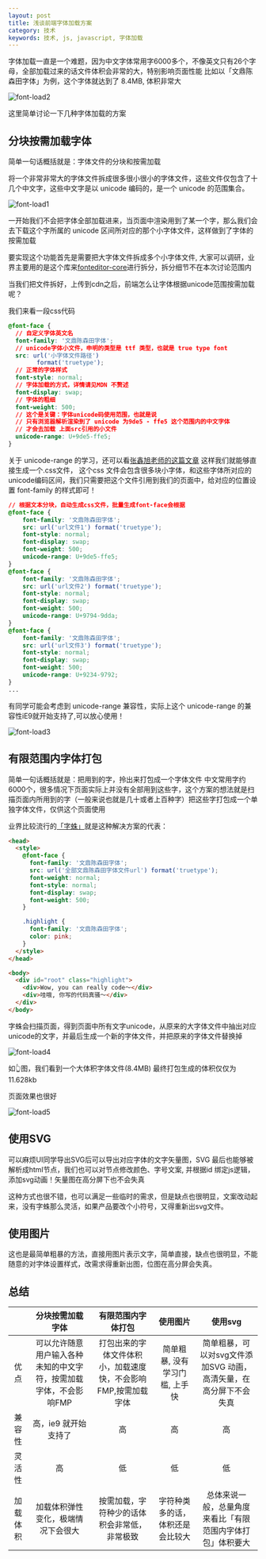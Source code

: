 ```yaml
---
layout: post
title: 浅谈前端字体加载方案
category: 技术
keywords: 技术, js, javascript, 字体加载
---
```


字体加载一直是一个难题，因为中文字体常用字6000多个，不像英文只有26个字母，全部加载过来的话文件体积会非常的大，特别影响页面性能
比如以「文鼎陈森田字体」为例，这个字体就达到了 8.4MB, 体积非常大

![font-load2](/assets/img/font-load2.png)

这里简单讨论一下几种字体加载的方案

## 分块按需加载字体

简单一句话概括就是：字体文件的分块和按需加载

将一个非常非常大的字体文件拆成很多很小很小的字体文件，这些文件仅包含了十几个中文字，这些中文字是以 unicode 编码的，是一个 unicode 的范围集合。

![font-load1](/assets/img/font-load1.png)

一开始我们不会把字体全部加载进来，当页面中渲染用到了某一个字，那么我们会去下载这个字所属的 unicode 区间所对应的那个小字体文件，这样做到了字体的按需加载

要实现这个功能首先是需要把大字体文件拆成多个小字体文件, 大家可以调研，业界主要用的是这个库来[fonteditor-core](https://www.npmjs.com/package/fonteditor-core)进行拆分，拆分细节不在本次讨论范围内

当我们把文件拆好，上传到cdn之后，前端怎么让字体根据unicode范围按需加载呢？

我们来看一段css代码

```css
@font-face {
  // 自定义字体英文名
  font-family: '文鼎陈森田字体';
  // unicode字体小文件，申明的类型是 ttf 类型，也就是 true type font
  src: url('小字体文件路径')
        format('truetype');
  // 正常的字体样式
  font-style: normal;
  // 字体加载的方式，详情请见MDN 不赘述
  font-display: swap;
  // 字体的粗细
  font-weight: 500;
  // 这个是关键：字体unicode码使用范围，也就是说
  // 只有浏览器解析渲染到了 unicode 为9de5 - ffe5 这个范围内的中文字体
  // 才会去加载 上面src引用的小文件
  unicode-range: U+9de5-ffe5;
}
```

关于 unicode-range 的学习，还可以看[张鑫旭老师的这篇文章](https://www.zhangxinxu.com/wordpress/2016/11/css-unicode-range-character-font-face/)
这样我们就能够直接生成一个.css文件， 这个css 文件会包含很多块小字体，和这些字体所对应的unicode编码区间，我们只需要把这个文件引用到我们的页面中，给对应的位置设置  font-family 的样式即可！

```css
// 根据文本分块，自动生成css文件，批量生成font-face会根据
@font-face {
	font-family: '文鼎陈森田字体';
	src: url('url文件1') format('truetype');
	font-style: normal;
	font-display: swap;
	font-weight: 500;
	unicode-range: U+9de5-ffe5;
}
@font-face {
	font-family: '文鼎陈森田字体';
	src: url('url文件2') format('truetype');
	font-style: normal;
	font-display: swap;
	font-weight: 500;
	unicode-range: U+9794-9dda;
}
@font-face {
	font-family: '文鼎陈森田字体';
	src: url('url文件3') format('truetype');
	font-style: normal;
	font-display: swap;
	font-weight: 500;
	unicode-range: U+9234-9792;
}
...
```

有同学可能会考虑到 unicode-range 兼容性，实际上这个 unicode-range 的兼容性iE9就开始支持了,可以放心使用！

![font-load3](/assets/img/font-load3.png)

## 有限范围内字体打包

简单一句话概括就是：把用到的字，拎出来打包成一个字体文件
中文常用字约6000个，很多情况下页面实际上并没有全部用到这些字，这个方案的想法就是扫描页面内所用到的字（一般来说也就是几十或者上百种字）把这些字打包成一个单独字体文件，仅供这个页面使用

业界比较流行的[「字蛛」](https://github.com/aui/font-spider)就是这种解决方案的代表：

```html
<head>
  <style>
    @font-face {
      font-family: '文鼎陈森田字体';
      src: url('全部文鼎陈森田字体文件url') format('truetype');
      font-weight: normal;
      font-style: normal;
      font-display: swap;
      font-weight: 500;
    }

    .highlight {
      font-family: '文鼎陈森田字体';
      color: pink;
    }
  </style>
</head>

<body>
  <div id="root" class="highlight">
    <div>Wow, you can really code～</div>
    <div>哇哦, 你写的代码真骚～</div>
  </div>
</body>
```

字蛛会扫描页面，得到页面中所有文字unicode，从原来的大字体文件中抽出对应unicode的文字，并最后生成一个新的字体文件，并把原来的字体文件替换掉

![font-load4](/assets/img/font-load4.png)

如👆图，我们看到一个大体积字体文件(8.4MB)
最终打包生成的体积仅仅为 11.628kb 

页面效果也很好

![font-load5](/assets/img/font-load5.png)

## 使用SVG

可以麻烦UI同学导出SVG后可以导出对应字体的文字矢量图，SVG 最后也能够被解析成html节点，我们也可以对节点修改颜色、字号文案, 并根据id 绑定js逻辑，添加svg动画！矢量图在高分屏下也不会失真

这种方式也很不错，也可以满足一些临时的需求，但是缺点也很明显，文案改动起来，没有字蛛那么灵活，如果产品要改个小符号，又得重新出svg文件。

## 使用图片

这也是最简单粗暴的方法，直接用图片表示文字，简单直接，缺点也很明显，不能随意的对字体设置样式，改需求得重新出图，位图在高分屏会失真。

## 总结

|   | 分块按需加载字体 | 有限范围内字体打包 | 使用图片 | 使用svg |
| :----: | :----: | :----: | :----: | :----: |
| 优点 | 可以允许随意用户输入各种未知的中文字符，按需加载字体，不会影响FMP | 打包出来的字体文件体积小，加载速度快，不会影响FMP,按需加载字体 | 简单粗暴, 没有学习门槛, 上手快 | 简单粗暴，可以对svg文件添加SVG 动画，高清矢量，在高分屏下不会失真 |
| 兼容性 | 高，ie9 就开始支持了 | 高 | 高 | 高 |
| 灵活性 | 高 | 低 | 低 | 低 |
| 加载体积 | 加载体积弹性变化，极端情况下会很大 | 按需加载，字符种少的话体积会非常低，非常极致 | 字符种类多的话，体积还是会比较大 | 总体来说一般，总量角度来看比「有限范围内字体打包」体积要大 |